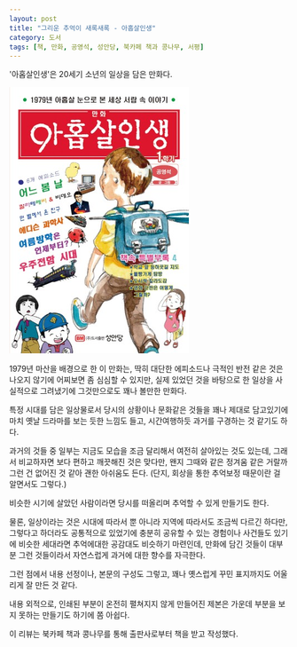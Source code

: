 ```yaml
---
layout: post
title: "그리운 추억이 새록새록 - 아홉살인생"
category: 도서
tags: [책, 만화, 공영석, 성안당, 북카페 책과 콩나무, 서평]
---
```


'아홉살인생'은
20세기 소년의 일상을 담은 만화다.

![표지](/images/book/nine-year-old-life-comic-book-h480.jpg)

1979년 마산을 배경으로 한 이 만화는,
딱히 대단한 에피소드나 극적인 반전 같은 것은 나오지 않기에 어찌보면 좀 심심할 수 있지만,
실제 있었던 것을 바탕으로 한 일상을 사실적으로 그려냈기에
그것만으로도 꽤나 볼만한 만화다.

특정 시대를 담은 일상물로서
당시의 상황이나 문화같은 것들을 꽤나 제대로 담고있기에
마치 옛날 드라마를 보는 듯한 느낌도 들고,
시간여행하듯 과거를 구경하는 것 같기도 하다.

과거의 것들 중 일부는 지금도 모습을 조금 달리해서 여전히 살아있는 것도 있는데,
그래서 비교하자면 보다 편하고 깨끗해진 것은 맞다만,
왠지 그때와 같은 정겨움 같은 거랄까 그런 건 없어진 것 같아 괜한 아쉬움도 든다.
(단지, 회상을 통한 추억보정 때문이란 걸 알면서도 그렇다.)

비슷한 시기에 살았던 사람이라면
당시를 떠올리며 추억할 수 있게 만들기도 한다.

물론, 일상이라는 것은 시대에 따라서 뿐 아니라 지역에 따라서도 조금씩 다르긴 하다만,
그렇다고 하더라도 공통적으로 있었기에 충분히 공유할 수 있는 경험이나 사건들도 있기에 비슷한 세대라면 추억에대한 공감대도 비슷하기 마련인데,
만화에 담긴 것들이 대부분 그런 것들이라서
자연스럽게 과거에 대한 향수를 자극한다.

그런 점에서 내용 선정이나, 본문의 구성도 그렇고,
꽤나 옛스럽게 꾸민 표지까지도 어울리게 잘 만든 것 같다.

내용 외적으로,
인쇄된 부분이 온전히 펼쳐지지 않게 만들어진 제본은
가운데 부분을 보지 못하는 만들기도 하기에 쫌 아쉽다.



<div class="im im-info">
이 리뷰는 북카페 책과 콩나무를 통해 출판사로부터 책을 받고 작성했다.
</div>
